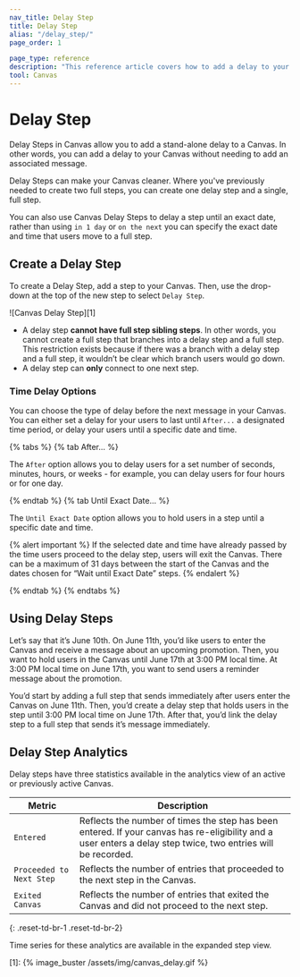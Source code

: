 ```yaml
---
nav_title: Delay Step
title: Delay Step
alias: "/delay_step/"
page_order: 1

page_type: reference
description: "This reference article covers how to add a delay to your Canvas without needing to add an associated message."
tool: Canvas
---
```


# Delay Step

Delay Steps in Canvas allow you to add a stand-alone delay to a Canvas. In other words, you can add a delay to your Canvas without needing to add an associated message.

Delay Steps can make your Canvas cleaner. Where you've previously needed to create two full steps, you can create one delay step and a single, full step.

You can also use Canvas Delay Steps to delay a step until an exact date, rather than using `in 1 day` or `on the next` you can specify the exact date and time that users move to a full step.

## Create a Delay Step

To create a Delay Step, add a step to your Canvas. Then, use the drop-down at the top of the new step to select `Delay Step`.

![Canvas Delay Step][1]

- A delay step __cannot have full step sibling steps__. In other words, you cannot create a full step that branches into a delay step and a full step. This restriction exists because if there was a branch with a delay step and a full step, it wouldn’t be clear which branch users would go down.
- A delay step can __only__ connect to one next step.

### Time Delay Options

You can choose the type of delay before the next message in your Canvas. You can either set a delay for your users to last until `After...` a designated time period, or delay your users until a specific date and time.

{% tabs %}
  {% tab After... %}

  The `After` option allows you to delay users for a set number of seconds, minutes, hours, or weeks - for example, you can delay users for four hours or for one day.

  {% endtab %}
  {% tab Until Exact Date... %}

  The `Until Exact Date` option allows you to hold users in a step until a specific date and time.

  {% alert important %}
  If the selected date and time have already passed by the time users proceed to the delay step, users will exit the Canvas. There can be a maximum of 31 days between the start of the Canvas and the dates chosen for  “Wait until Exact Date” steps.
  {% endalert %}

  {% endtab %}
{% endtabs %}

## Using Delay Steps

Let’s say that it’s June 10th. On June 11th, you’d like users to enter the Canvas and receive a message about an upcoming promotion. Then, you want to hold users in the Canvas until June 17th at 3:00 PM local time. At 3:00 PM local time on June 17th, you want to send users a reminder message about the promotion.

You’d start by adding a full step that sends immediately after users enter the Canvas on June 11th. Then, you’d create a delay step that holds users in the step until 3:00 PM local time on June 17th. After that, you’d link the delay step to a full step that sends it’s message immediately.

## Delay Step Analytics

Delay steps have three statistics available in the analytics view of an active or previously active Canvas.

| Metric | Description |
|---|---|
| `Entered` | Reflects the number of times the step has been entered. If your canvas has re-eligibility and a user enters a delay step twice, two entries will be recorded. |
| `Proceeded to Next Step` | Reflects the number of entries that proceeded to the next step in the Canvas. |
| `Exited Canvas` | Reflects the number of entries that exited the Canvas and did not proceed to the next step. |
{: .reset-td-br-1 .reset-td-br-2}

Time series for these analytics are available in the expanded step view.


[1]: {% image_buster /assets/img/canvas_delay.gif %}
